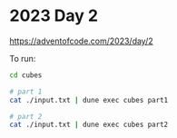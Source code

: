 # 2023 Day 2

https://adventofcode.com/2023/day/2

To run:

```sh
cd cubes

# part 1
cat ./input.txt | dune exec cubes part1

# part 2
cat ./input.txt | dune exec cubes part2
```
